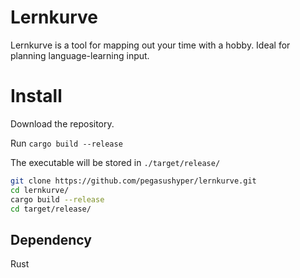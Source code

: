 # Lernkurve

Lernkurve is a tool for mapping out your time with a hobby. Ideal for planning language-learning input.

# Install

Download the repository.

Run `cargo build --release`

The executable will be stored in `./target/release/`

```bash
git clone https://github.com/pegasushyper/lernkurve.git
cd lernkurve/
cargo build --release
cd target/release/
```

## Dependency

Rust
